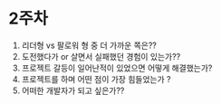 # 2주차

1. 리더형 vs 팔로워 형 중 더 가까운 쪽은??
2. 도전했다가 or 살면서 실패했던 경험이 있는가??
3. 프로젝트 갈등이 일어난적이 있었으면 어떻게 해결했는가?
4. 프로젝트를 하며 어떤 점이 가장 힘들었는가 ?
5. 어떠한 개발자가 되고 싶은가??